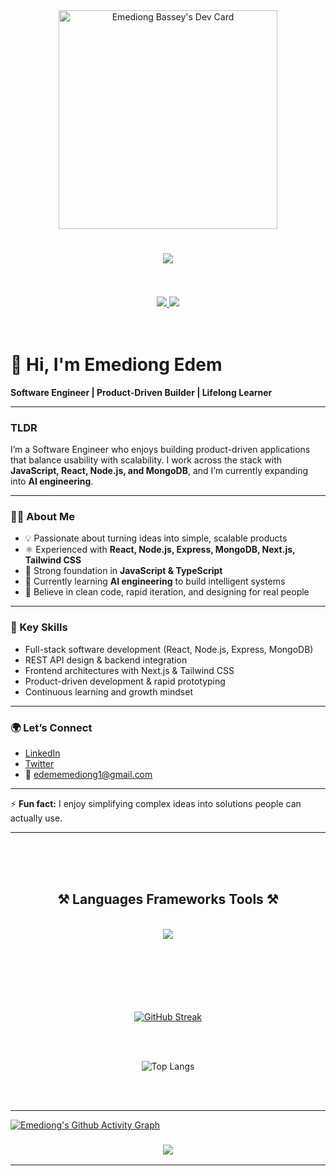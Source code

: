 <div align="center">
  <a href="https://app.daily.dev/Moon">
    <img src="https://api.daily.dev/devcards/c883db78fc7f47d98f913d7196de1ca8.png?r=i8r" width="350" alt="Emediong Bassey's Dev Card"/>
  </a>
</div>

<h1 align="center">
    <img src="https://readme-typing-svg.herokuapp.com/?font=Righteous&size=35&center=true&vCenter=true&width=500&height=70&duration=4000&lines=Hi+👋;+I'm+Emediong+Bassey+Edem!;" />
</h1>


<br>
<br>
<div align="center"> 
  <a href="edememediong1@gmail.com">
    <img src="https://img.shields.io/badge/Gmail-333333?style=for-the-badge&logo=gmail&logoColor=red" />
  </a>
  <a href="https://www.linkedin.com/in/emediong-edem/" target="_blank">
    <img src="https://img.shields.io/badge/LinkedIn-0077B5?style=for-the-badge&logo=linkedin&logoColor=white" target="_blank" />
  </a>
</div>

<div align='center'>
  <img src="https://komarev.com/ghpvc/?username=edememediong1&style=flat-square&color=green" alt=""/>
</div>

<br>
<br>

# 👋 Hi, I'm Emediong Edem  

**Software Engineer | Product-Driven Builder | Lifelong Learner**  

---

### TLDR  
I’m a Software Engineer who enjoys building product-driven applications that balance usability with scalability. I work across the stack with **JavaScript, React, Node.js, and MongoDB**, and I’m currently expanding into **AI engineering**.  

---

### 👨‍💻 About Me  
- 💡 Passionate about turning ideas into simple, scalable products  
- ⚛️ Experienced with **React, Node.js, Express, MongoDB, Next.js, Tailwind CSS**  
- 🚀 Strong foundation in **JavaScript & TypeScript**  
- 🌱 Currently learning **AI engineering** to build intelligent systems  
- 🎯 Believe in clean code, rapid iteration, and designing for real people  

---

### 🔑 Key Skills  
- Full-stack software development (React, Node.js, Express, MongoDB)  
- REST API design & backend integration  
- Frontend architectures with Next.js & Tailwind CSS  
- Product-driven development & rapid prototyping  
- Continuous learning and growth mindset  

---

### 🌍 Let’s Connect  
- [LinkedIn](https://www.linkedin.com/in/emediong-edem/)  
- [Twitter](https://twitter.com/ebedossantos)  
- 📧 edememediong1@gmail.com  

---

⚡ **Fun fact:** I enjoy simplifying complex ideas into solutions people can actually use.  


<hr>
<br>
<br>
<br>

<h2 align="center">
  ⚒️ Languages Frameworks Tools ⚒️
</h2>
<br>

<div align="center">
    <img src="https://skillicons.dev/icons?i=javascript,typescript,python,nodejs,react,nextjs,expressjs,mongodb,aws,postgresql,tailwindcss" />

</div>

<br/>
<br>
<br>
<br>
<br>
<br>

<div align='center'>
  
  [![GitHub Streak](https://streak-stats.demolab.com/?user=edememediong1&theme=dark)](https://git.io/streak-stats)
  
  <br>
  <br>
  
  ![Top Langs](https://github-readme-stats.vercel.app/api/top-langs/?username=edememediong1&layout=compact&theme=radical&count_private=true)
</div>    

<br>
<br>
<hr>



[![Emediong's Github Activity Graph](https://github-readme-activity-graph.vercel.app/graph?username=edememediong1&hide_border=true&theme=high-contrast)](https://github.com/edememediong1/github-readme-activity-graph)






<h3 align="center">
    <img src="https://readme-typing-svg.herokuapp.com/?font=Righteous&size=25&center=true&vCenter=true&width=500&height=70&duration=4000&lines=Thanks+for+taking+time+to+peruse+my+profile!+✌️;+Shoot+me+a+message+on+Linkedin!;I+will+be+waiting+:)">
</h3>
<hr/>
